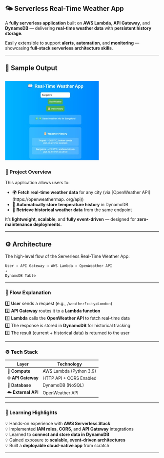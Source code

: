 ## 🌤️ Serverless Real-Time Weather App

A **fully serverless application** built on **AWS Lambda**, **API Gateway**, and **DynamoDB** — delivering **real-time weather data** with **persistent history storage**.  

Easily extensible to support **alerts**, **automation**, and **monitoring** — showcasing **full-stack serverless architecture skills**.

---
## 🧪 Sample Output

![Project Output](./output1.jpg)
---
### 🧱 Project Overview

This application allows users to:

- 🌍 **Fetch real-time weather data** for any city (via [OpenWeather API](https://openweathermap. org/api))
- 💾 **Automatically store temperature history** in DynamoDB
- 📜 **Retrieve historical weather data** from the same endpoint

It’s **lightweight**, **scalable**, and **fully event-driven** — designed for **zero-maintenance deployments**.

---

## ⚙️ Architecture

The high-level flow of the Serverless Real-Time Weather App:

```text
User → API Gateway → AWS Lambda → OpenWeather API
↓
DynamoDB Table
```
---


### 🧭 Flow Explanation

1️⃣ **User** sends a request (e.g., `/weather?city=London`)  
2️⃣ **API Gateway** routes it to a **Lambda function**  
3️⃣ **Lambda** calls the **OpenWeather API** to fetch real-time data  
4️⃣ The response is stored in **DynamoDB** for historical tracking  
5️⃣ The result (current + historical data) is returned to the user

---

### ⚙️ Tech Stack

| Layer | Technology |
|-------|-------------|
| 🧠 **Compute** | AWS Lambda (Python 3.9) |
| 🌐 **API Gateway** | HTTP API + CORS Enabled |
| 💾 **Database** | DynamoDB (NoSQL) |
| ☁️ **External API** | OpenWeather API |

---
### 🧠 Learning Highlights

💡 Hands-on experience with **AWS Serverless Stack**  
💡 Implemented **IAM roles**, **CORS**, and **API Gateway** integrations  
💡 Learned to **connect and store data in DynamoDB**  
💡 Gained exposure to **scalable, event-driven architectures**  
💡 Built a **deployable cloud-native app** from scratch  

---